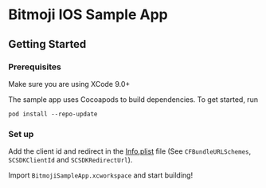 # Bitmoji IOS Sample App

## Getting Started

### Prerequisites

Make sure you are using XCode 9.0+

The sample app uses Cocoapods to build dependencies. To get started, run

```
pod install --repo-update
```

### Set up

Add the client id and redirect in the [Info.plist](BitmojiSampleApp/Supporting%20Files/Info.plist) file (See `CFBundleURLSchemes`, `SCSDKClientId` and `SCSDKRedirectUrl`).

Import `BitmojiSampleApp.xcworkspace` and start building!
